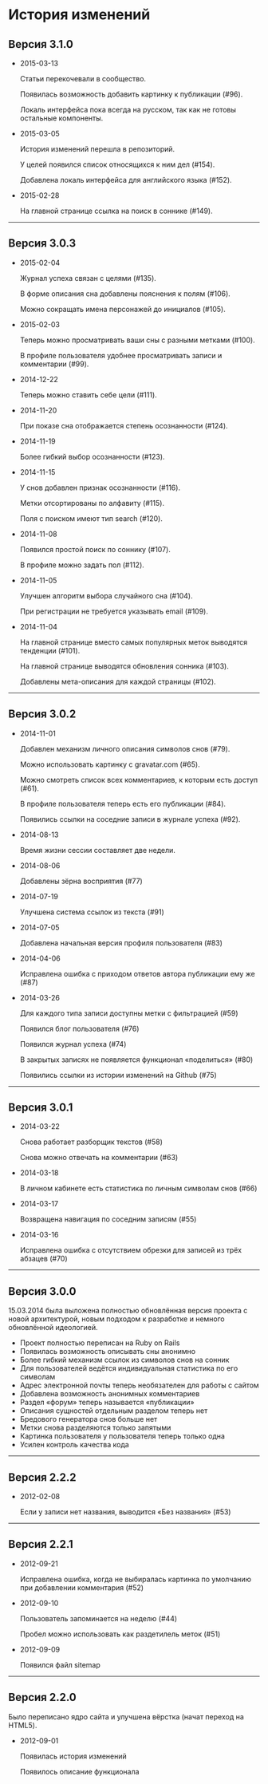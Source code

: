 История изменений
=================

Версия 3.1.0
------------

 *  2015-03-13

    Статьи перекочевали в сообщество.

    Появилась возможность добавить картинку к публикации (#96).

    Локаль интерфейса пока всегда на русском, так как не готовы остальные компоненты.

 *  2015-03-05

    История изменений перешла в репозиторий.

    У целей появился список относящихся к ним дел (#154).

    Добавлена локаль интерфейса для английского языка (#152).

 *  2015-02-28

    На главной странице ссылка на поиск в соннике (#149).

----------

Версия 3.0.3
------------

 *  2015-02-04

    Журнал успеха связан с целями (#135).

    В форме описания сна добавлены пояснения к полям (#106).

    Можно сокращать имена персонажей до инициалов (#105).
      
 *  2015-02-03

    Теперь можно просматривать ваши сны с разными метками (#100).
      
    В профиле пользователя удобнее просматривать записи и комментарии (#99).
      
 *  2014-12-22

    Теперь можно ставить себе цели (#111).
      
 *  2014-11-20

    При показе сна отображается степень осознанности (#124).
      
 *  2014-11-19

    Более гибкий выбор осознанности (#123).
      
 *  2014-11-15

    У снов добавлен признак осознанности (#116).
      
    Метки отсортированы по алфавиту (#115).
      
    Поля с поиском имеют тип search (#120).
      
 *  2014-11-08

    Появился простой поиск по соннику (#107).
      
    В профиле можно задать пол (#112).
      
 *  2014-11-05

    Улучшен алгоритм выбора случайного сна (#104).
      
    При регистрации не требуется указывать email (#109).
      
 *  2014-11-04

    На главной странице вместо самых популярных меток выводятся тенденции (#101).
      
    На главной странице выводятся обновления сонника (#103).
      
    Добавлены мета-описания для каждой страницы (#102).
      
----------

Версия 3.0.2
------------

 *  2014-11-01

    Добавлен механизм личного описания символов снов (#79).
      
    Можно использовать картинку с gravatar.com (#65).
      
    Можно смотреть список всех комментариев, к которым есть доступ (#61).
      
    В профиле пользователя теперь есть его публикации (#84).
      
    Появились ссылки на соседние записи в журнале успеха (#92).
      
 *  2014-08-13

    Время жизни сессии составляет две недели.
      
 *  2014-08-06

    Добавлены зёрна восприятия (#77)
      
 *  2014-07-19

    Улучшена система ссылок из текста (#91)
      
 *  2014-07-05

    Добавлена начальная версия профиля пользователя (#83)
      
 *  2014-04-06

    Исправлена ошибка с приходом ответов автора публикации ему же (#87)
      
 *  2014-03-26

    Для каждого типа записи доступны метки с фильтрацией (#59)
      
    Появился блог пользователя (#76)
      
    Появился журнал успеха (#74)
      
    В закрытых записях не появляется функционал &laquo;поделиться&raquo; (#80)
      
    Появились ссылки из истории изменений на Github (#75)

----------

Версия 3.0.1
------------

 *  2014-03-22

    Снова работает разборщик текстов (#58)

    Снова можно отвечать на комментарии (#63)
      
 *  2014-03-18

    В личном кабинете есть статистика по личным символам снов (#66)
      
 *  2014-03-17

    Возвращена навигация по соседним записям (#55)
      
 *  2014-03-16

    Исправлена ошибка с отсутствием обрезки для записей из трёх абзацев (#70)

----------

Версия 3.0.0
------------

15.03.2014 была выложена полностью обновлённая версия проекта
с новой архитектурой, новым подходом к разработке и немного
обновлённой идеологией.

 * Проект полностью переписан на Ruby on Rails
 * Появилась возможность описывать сны анонимно
 * Более гибкий механизм ссылок из символов снов на сонник
 * Для пользователей ведётся индивидуальная статистика по его символам
 * Адрес электронной почты теперь необязателен для работы с сайтом
 * Добавлена возможность анонимных комментариев
 * Раздел &laquo;форум&raquo; теперь называется &laquo;публикации&raquo;
 * Описания сущностей отдельным разделом теперь нет
 * Бредового генератора снов больше нет
 * Метки снова разделяются только запятыми
 * Картинка пользователя у пользователя теперь только одна
 * Усилен контроль качества кода

----------

Версия 2.2.2
------------

 *  2012-02-08
 
    Если у записи нет названия, выводится «Без названия» (#53)

----------

Версия 2.2.1
------------

 *  2012-09-21

    Исправлена ошибка, когда не выбиралась картинка по умолчанию при добавлении
    комментария (#52)
      
 *  2012-09-10

    Пользователь запоминается на неделю (#44)

    Пробел можно использовать как раздетилель меток (#51)
      
 *  2012-09-09

    Появился файл sitemap
      
----------

Версия 2.2.0
------------

Было переписано ядро сайта и улучшена вёрстка (начат переход на HTML5).

 *  2012-09-01

    Появилась история изменений

    Появилось описание функционала
